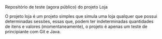Repositório de teste (agora público) do projeto Loja

O projeto loja é um projeto simples que simula uma loja qualquer que possui determinadas 
sessões, essas que, podem ter indeterminadas quantidades de itens e valores
(momentaneamente), o projeto é apenas um teste de principiante com Git e Java.
